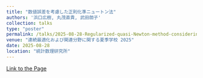 ```yaml
---
title: "数値誤差を考慮した正則化準ニュートン法"
authors: '浜口広樹, 丸茂直貴, 武田朗子'
collection: talks
type: "poster"
permalink: /talks/2025-08-28-Regularized-quasi-Newton-method-considering-numerical-error
venue: "連続最適化および関連分野に関する夏季学校 2025"
date: 2025-08-28
location: "統計数理研究所"
---
```


[Link to the Page](https://www.ism.ac.jp/~mirai/sscoke/2025/)
